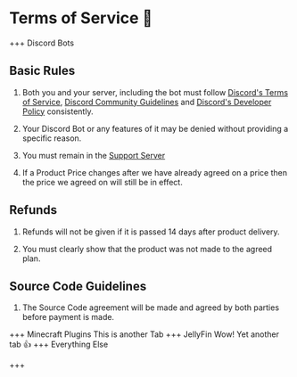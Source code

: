 # Terms of Service 📄

+++ Discord Bots
## Basic Rules

1. Both you and your server, including the bot must follow [Discord's Terms of Service](https://discord.com/terms), [Discord Community Guidelines](https://discord.com/guidelines) and [Discord's Developer Policy](https://discord.com/developers/docs/policies-and-agreements/developer-terms-of-service) consistently.

2. Your Discord Bot or any features of it may be denied without providing a specific reason.

3. You must remain in the [Support Server](https://discord.gg/YHqYJ4V4NF)

4. If a Product Price changes after we have already agreed on a price then the price we agreed on will still be in effect.

## Refunds

1. Refunds will not be given if it is passed 14 days after product delivery.

2. You must clearly show that the product was not made to the agreed plan.

## Source Code Guidelines

1. The Source Code agreement will be made and agreed by both parties before payment is made.

+++ Minecraft Plugins
This is another Tab
+++ JellyFin
Wow! Yet another tab :+1:
+++ Everything Else

+++
